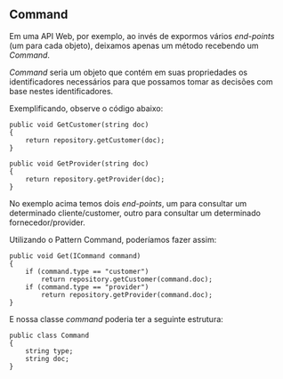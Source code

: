 ## Command

Em uma API Web, por exemplo, ao invés de expormos vários _end-points_ (um para cada objeto), deixamos apenas um método recebendo um _Command_.

_Command_ seria um objeto que contém em suas propriedades os identificadores necessários para que possamos tomar as decisões com base nestes identificadores.

Exemplificando, observe o código abaixo:
```
public void GetCustomer(string doc)
{
    return repository.getCustomer(doc);
}

public void GetProvider(string doc)
{
    return repository.getProvider(doc);
}
``` 

No exemplo acima temos dois _end-points_, um para consultar um determinado cliente/customer, outro para consultar um determinado fornecedor/provider.

Utilizando o Pattern Command, poderíamos fazer assim:

```
public void Get(ICommand command)
{
    if (command.type == "customer")
        return repository.getCustomer(command.doc);
    if (command.type == "provider")
        return repository.getProvider(command.doc);
}
``` 

E nossa classe _command_ poderia ter a seguinte estrutura:
```
public class Command
{
    string type;
    string doc;
}
``` 
